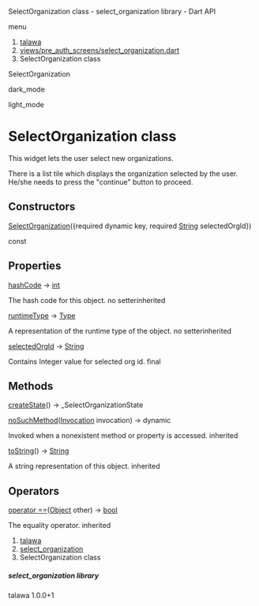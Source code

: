 




SelectOrganization class - select\_organization library - Dart API







menu

1. [talawa](../index.html)
2. [views/pre\_auth\_screens/select\_organization.dart](../file-___home_harshil_Desktop_open-source_palisadoes_talawa_lib_views_pre_auth_screens_select_organization/)
3. SelectOrganization class

SelectOrganization


dark\_mode

light\_mode




# SelectOrganization class


This widget lets the user select new organizations.

There is a list tile which displays the organization selected by the user.
He/she needs to press the "continue" button to proceed.


## Constructors

[SelectOrganization](../file-___home_harshil_Desktop_open-source_palisadoes_talawa_lib_views_pre_auth_screens_select_organization/SelectOrganization/SelectOrganization.html)({required dynamic key, required [String](https://api.flutter.dev/flutter/dart-core/String-class.html) selectedOrgId})

const



## Properties

[hashCode](https://api.flutter.dev/flutter/dart-core/Object/hashCode.html)
→ [int](https://api.flutter.dev/flutter/dart-core/int-class.html)

The hash code for this object.
no setterinherited

[runtimeType](https://api.flutter.dev/flutter/dart-core/Object/runtimeType.html)
→ [Type](https://api.flutter.dev/flutter/dart-core/Type-class.html)

A representation of the runtime type of the object.
no setterinherited

[selectedOrgId](../file-___home_harshil_Desktop_open-source_palisadoes_talawa_lib_views_pre_auth_screens_select_organization/SelectOrganization/selectedOrgId.html)
→ [String](https://api.flutter.dev/flutter/dart-core/String-class.html)

Contains Integer value for selected org id.
final



## Methods

[createState](../file-___home_harshil_Desktop_open-source_palisadoes_talawa_lib_views_pre_auth_screens_select_organization/SelectOrganization/createState.html)()
→ \_SelectOrganizationState



[noSuchMethod](https://api.flutter.dev/flutter/dart-core/Object/noSuchMethod.html)([Invocation](https://api.flutter.dev/flutter/dart-core/Invocation-class.html) invocation)
→ dynamic


Invoked when a nonexistent method or property is accessed.
inherited

[toString](https://api.flutter.dev/flutter/dart-core/Object/toString.html)()
→ [String](https://api.flutter.dev/flutter/dart-core/String-class.html)


A string representation of this object.
inherited



## Operators

[operator ==](https://api.flutter.dev/flutter/dart-core/Object/operator_equals.html)([Object](https://api.flutter.dev/flutter/dart-core/Object-class.html) other)
→ [bool](https://api.flutter.dev/flutter/dart-core/bool-class.html)


The equality operator.
inherited



 


1. [talawa](../index.html)
2. [select\_organization](../file-___home_harshil_Desktop_open-source_palisadoes_talawa_lib_views_pre_auth_screens_select_organization/)
3. SelectOrganization class

##### select\_organization library





talawa
1.0.0+1






